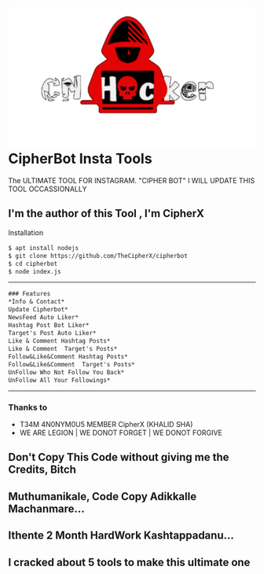 # ![Image](1586508865612.png) CipherBot Insta Tools

The ULTIMATE TOOL FOR INSTAGRAM. "CIPHER BOT"
 I WILL UPDATE THIS TOOL OCCASSIONALLY

I'm the author of this Tool , I'm CipherX
----

Installation

```
$ apt install nodejs
$ git clone https://github.com/TheCipherX/cipherbot
$ cd cipherbot
$ node index.js
```

----
```
### Features
*Info & Contact*
Update Cipherbot*
NewsFeed Auto Liker*
Hashtag Post Bot Liker*
Target's Post Auto Liker*
Like & Comment Hashtag Posts*
Like & Comment  Target's Posts*
Follow&Like&Comment Hashtag Posts*
Follow&Like&Comment  Target's Posts*
UnFollow Who Not Follow You Back*
UnFollow All Your Followings*
```
----

### Thanks to

* T34M 4N0NYM0U5 MEMBER CipherX (KHALID SHA)
* WE ARE LEGION | WE DONOT FORGET | WE DONOT FORGIVE 

## Don't Copy This Code without giving me the Credits, Bitch

## Muthumanikale, Code Copy Adikkalle Machanmare...
## Ithente 2 Month HardWork Kashtappadanu...
## I cracked about 5 tools to make this ultimate one
